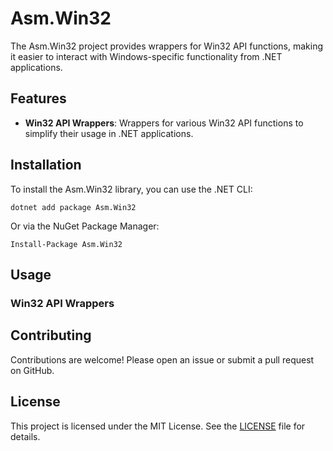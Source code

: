 # Asm.Win32

The Asm.Win32 project provides wrappers for Win32 API functions, making it easier to interact with Windows-specific functionality from .NET applications.

## Features

- **Win32 API Wrappers**: Wrappers for various Win32 API functions to simplify their usage in .NET applications.

## Installation

To install the Asm.Win32 library, you can use the .NET CLI:

`dotnet add package Asm.Win32`

Or via the NuGet Package Manager:

`Install-Package Asm.Win32`

## Usage

### Win32 API Wrappers


## Contributing

Contributions are welcome! Please open an issue or submit a pull request on GitHub.

## License

This project is licensed under the MIT License. See the [LICENSE](LICENSE) file for details.
